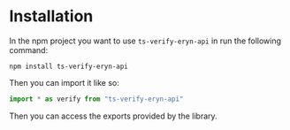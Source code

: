 # Installation
In the npm project you want to use `ts-verify-eryn-api` in run the following command:
```
npm install ts-verify-eryn-api
```

Then you can import it like so:
```typescript
import * as verify from "ts-verify-eryn-api"
```

Then you can access the exports provided by the library.